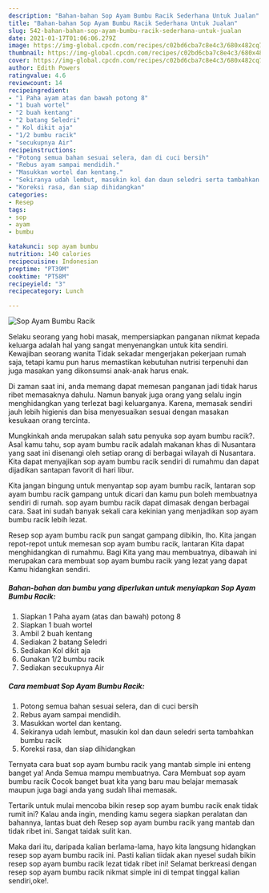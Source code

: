 ```yaml
---
description: "Bahan-bahan Sop Ayam Bumbu Racik Sederhana Untuk Jualan"
title: "Bahan-bahan Sop Ayam Bumbu Racik Sederhana Untuk Jualan"
slug: 542-bahan-bahan-sop-ayam-bumbu-racik-sederhana-untuk-jualan
date: 2021-01-17T01:06:06.279Z
image: https://img-global.cpcdn.com/recipes/c02bd6cba7c8e4c3/680x482cq70/sop-ayam-bumbu-racik-foto-resep-utama.jpg
thumbnail: https://img-global.cpcdn.com/recipes/c02bd6cba7c8e4c3/680x482cq70/sop-ayam-bumbu-racik-foto-resep-utama.jpg
cover: https://img-global.cpcdn.com/recipes/c02bd6cba7c8e4c3/680x482cq70/sop-ayam-bumbu-racik-foto-resep-utama.jpg
author: Edith Powers
ratingvalue: 4.6
reviewcount: 14
recipeingredient:
- "1 Paha ayam atas dan bawah potong 8"
- "1 buah wortel"
- "2 buah kentang"
- "2 batang Seledri"
- " Kol dikit aja"
- "1/2 bumbu racik"
- "secukupnya Air"
recipeinstructions:
- "Potong semua bahan sesuai selera, dan di cuci bersih"
- "Rebus ayam sampai mendidih."
- "Masukkan wortel dan kentang."
- "Sekiranya udah lembut, masukin kol dan daun seledri serta tambahkan bumbu racik"
- "Koreksi rasa, dan siap dihidangkan"
categories:
- Resep
tags:
- sop
- ayam
- bumbu

katakunci: sop ayam bumbu 
nutrition: 140 calories
recipecuisine: Indonesian
preptime: "PT39M"
cooktime: "PT58M"
recipeyield: "3"
recipecategory: Lunch

---
```



![Sop Ayam Bumbu Racik](https://img-global.cpcdn.com/recipes/c02bd6cba7c8e4c3/680x482cq70/sop-ayam-bumbu-racik-foto-resep-utama.jpg)

Selaku seorang yang hobi masak, mempersiapkan panganan nikmat kepada keluarga adalah hal yang sangat menyenangkan untuk kita sendiri. Kewajiban seorang  wanita Tidak sekadar mengerjakan pekerjaan rumah saja, tetapi kamu pun harus memastikan kebutuhan nutrisi terpenuhi dan juga masakan yang dikonsumsi anak-anak harus enak.

Di zaman  saat ini, anda memang dapat memesan panganan jadi tidak harus ribet memasaknya dahulu. Namun banyak juga orang yang selalu ingin menghidangkan yang terlezat bagi keluarganya. Karena, memasak sendiri jauh lebih higienis dan bisa menyesuaikan sesuai dengan masakan kesukaan orang tercinta. 



Mungkinkah anda merupakan salah satu penyuka sop ayam bumbu racik?. Asal kamu tahu, sop ayam bumbu racik adalah makanan khas di Nusantara yang saat ini disenangi oleh setiap orang di berbagai wilayah di Nusantara. Kita dapat menyajikan sop ayam bumbu racik sendiri di rumahmu dan dapat dijadikan santapan favorit di hari libur.

Kita jangan bingung untuk menyantap sop ayam bumbu racik, lantaran sop ayam bumbu racik gampang untuk dicari dan kamu pun boleh membuatnya sendiri di rumah. sop ayam bumbu racik dapat dimasak dengan berbagai cara. Saat ini sudah banyak sekali cara kekinian yang menjadikan sop ayam bumbu racik lebih lezat.

Resep sop ayam bumbu racik pun sangat gampang dibikin, lho. Kita jangan repot-repot untuk memesan sop ayam bumbu racik, lantaran Kita dapat menghidangkan di rumahmu. Bagi Kita yang mau membuatnya, dibawah ini merupakan cara membuat sop ayam bumbu racik yang lezat yang dapat Kamu hidangkan sendiri.

<!--inarticleads1-->

##### Bahan-bahan dan bumbu yang diperlukan untuk menyiapkan Sop Ayam Bumbu Racik:

1. Siapkan 1 Paha ayam (atas dan bawah) potong 8
1. Siapkan 1 buah wortel
1. Ambil 2 buah kentang
1. Sediakan 2 batang Seledri
1. Sediakan  Kol dikit aja
1. Gunakan 1/2 bumbu racik
1. Sediakan secukupnya Air




<!--inarticleads2-->

##### Cara membuat Sop Ayam Bumbu Racik:

1. Potong semua bahan sesuai selera, dan di cuci bersih
1. Rebus ayam sampai mendidih.
1. Masukkan wortel dan kentang.
1. Sekiranya udah lembut, masukin kol dan daun seledri serta tambahkan bumbu racik
1. Koreksi rasa, dan siap dihidangkan




Ternyata cara buat sop ayam bumbu racik yang mantab simple ini enteng banget ya! Anda Semua mampu membuatnya. Cara Membuat sop ayam bumbu racik Cocok banget buat kita yang baru mau belajar memasak maupun juga bagi anda yang sudah lihai memasak.

Tertarik untuk mulai mencoba bikin resep sop ayam bumbu racik enak tidak rumit ini? Kalau anda ingin, mending kamu segera siapkan peralatan dan bahannya, lantas buat deh Resep sop ayam bumbu racik yang mantab dan tidak ribet ini. Sangat taidak sulit kan. 

Maka dari itu, daripada kalian berlama-lama, hayo kita langsung hidangkan resep sop ayam bumbu racik ini. Pasti kalian tiidak akan nyesel sudah bikin resep sop ayam bumbu racik lezat tidak ribet ini! Selamat berkreasi dengan resep sop ayam bumbu racik nikmat simple ini di tempat tinggal kalian sendiri,oke!.

